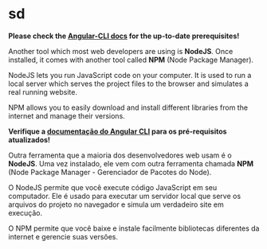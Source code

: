 # sd

**Please check the [Angular-CLI docs](https://github.com/angular/angular-cli#prerequisites) for the up-to-date prerequisites!**

Another tool which most web developers are using is **NodeJS**. Once installed, it comes with another tool called **NPM** (Node Package Manager).

NodeJS lets you run JavaScript code on your computer. It is used to run a local server which serves the project files to the browser and simulates a real running website.

NPM allows you to easily download and install different libraries from the internet and  manage their versions.

**Verifique a [documentação do Angular CLI](https://github.com/angular/angular-cli#prerequisites) para os pré-requisitos atualizados!**

Outra ferramenta que a maioria dos desenvolvedores web usam é o **NodeJS**. Uma vez instalado, ele vem com outra ferramenta chamada **NPM** (Node Package Manager - Gerenciador de Pacotes do Node).

O NodeJS permite que você execute código JavaScript em seu computador. Ele é usado para executar um servidor local que serve os arquivos do projeto no navegador e simula um verdadeiro site em execução.

O NPM permite que você baixe e instale facilmente bibliotecas diferentes da internet e gerencie suas versões.